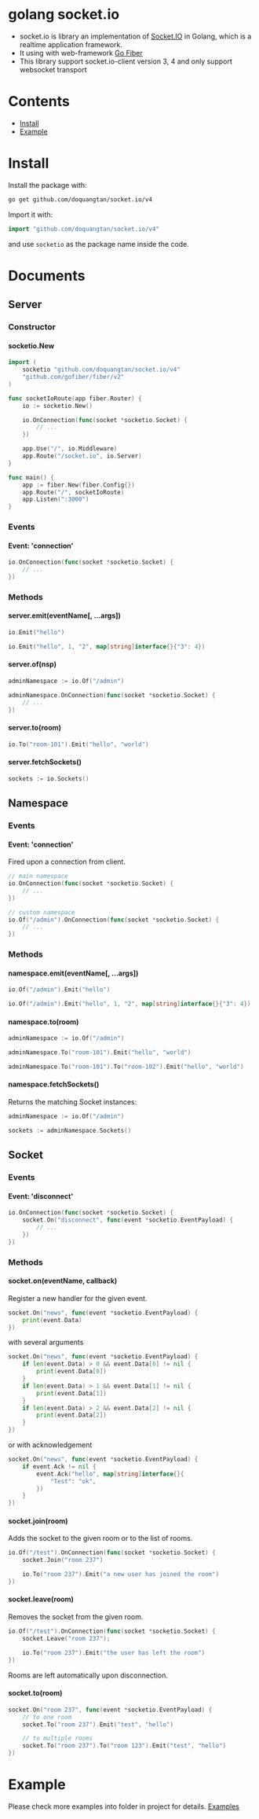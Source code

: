 # golang socket.io

- socket.io is library an implementation of [Socket.IO](http://socket.io) in Golang, which is a realtime application framework.
- It using with web-framework [Go Fiber](https://gofiber.io)
- This library support socket.io-client version 3, 4 and only support websocket transport

# Contents

- [Install](#install)
- [Example](#example)

# Install

Install the package with:

```bash
go get github.com/doquangtan/socket.io/v4
```

Import it with:

```go
import "github.com/doquangtan/socket.io/v4"
```

and use `socketio` as the package name inside the code.

# Documents
## Server
### Constructor
#### socketio.New
```go
import (
	socketio "github.com/doquangtan/socket.io/v4"
	"github.com/gofiber/fiber/v2"
)

func socketIoRoute(app fiber.Router) {
	io := socketio.New()

	io.OnConnection(func(socket *socketio.Socket) {
		// ...
	})

	app.Use("/", io.Middleware)
	app.Route("/socket.io", io.Server)
}

func main() {
	app := fiber.New(fiber.Config{})
	app.Route("/", socketIoRoute)
	app.Listen(":3000")
}
```

### Events
#### Event: 'connection'
```go
io.OnConnection(func(socket *socketio.Socket) {
	// ...
})
```

### Methods
#### server.emit(eventName[, ...args])
```go
io.Emit("hello")
```
```go
io.Emit("hello", 1, "2", map[string]interface{}{"3": 4})
```

#### server.of(nsp)
```go
adminNamespace := io.Of("/admin")

adminNamespace.OnConnection(func(socket *socketio.Socket) {
	// ...
})
```

#### server.to(room)
```go
io.To("room-101").Emit("hello", "world")
```

#### server.fetchSockets()
```go
sockets := io.Sockets()
```

## Namespace
### Events
#### Event: 'connection'
Fired upon a connection from client.
```go
// main namespace
io.OnConnection(func(socket *socketio.Socket) {
	// ...
})

// custom namespace
io.Of("/admin").OnConnection(func(socket *socketio.Socket) {
	// ...
})
```

### Methods
#### namespace.emit(eventName[, ...args])
```go
io.Of("/admin").Emit("hello")
```
```go
io.Of("/admin").Emit("hello", 1, "2", map[string]interface{}{"3": 4})
```

#### namespace.to(room)
```go
adminNamespace := io.Of("/admin")

adminNamespace.To("room-101").Emit("hello", "world")

adminNamespace.To("room-101").To("room-102").Emit("hello", "world")
```

#### namespace.fetchSockets()
Returns the matching Socket instances:
```go
adminNamespace := io.Of("/admin")

sockets := adminNamespace.Sockets()
```

## Socket
### Events
#### Event: 'disconnect'
```go
io.OnConnection(func(socket *socketio.Socket) {
	socket.On("disconnect", func(event *socketio.EventPayload) {
		// ...
	})
})
```

### Methods
#### socket.on(eventName, callback)
Register a new handler for the given event.
```go
socket.On("news", func(event *socketio.EventPayload) {
	print(event.Data)
})
```
with several arguments
```go
socket.On("news", func(event *socketio.EventPayload) {
	if len(event.Data) > 0 && event.Data[0] != nil {
		print(event.Data[0])
	}
	if len(event.Data) > 1 && event.Data[1] != nil {
		print(event.Data[1])
	}
	if len(event.Data) > 2 && event.Data[2] != nil {
		print(event.Data[2])
	}
})
```
or with acknowledgement
```go
socket.On("news", func(event *socketio.EventPayload) {
	if event.Ack != nil {
		event.Ack("hello", map[string]interface{}{
			"Test": "ok",
		})
	}
})
```

#### socket.join(room)
Adds the socket to the given room or to the list of rooms.
```go
io.Of("/test").OnConnection(func(socket *socketio.Socket) {
	socket.Join("room 237")

	io.To("room 237").Emit("a new user has joined the room")
})
```

#### socket.leave(room)
Removes the socket from the given room.
```go
io.Of("/test").OnConnection(func(socket *socketio.Socket) {
	socket.Leave("room 237");

	io.To("room 237").Emit("the user has left the room")
})
```
Rooms are left automatically upon disconnection.

#### socket.to(room)
```go
socket.On("room 237", func(event *socketio.EventPayload) {
 	// to one room
	socket.To("room 237").Emit("test", "hello")

	// to multiple rooms
	socket.To("room 237").To("room 123").Emit("test", "hello")
})
```

# Example

Please check more examples into folder in project for details. [Examples](https://github.com/doquangtan/socket.io/v4/tree/main/example)

